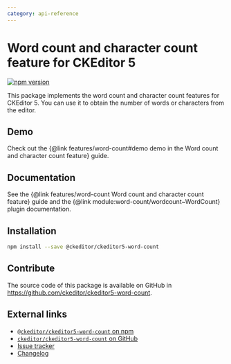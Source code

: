 ```yaml
---
category: api-reference
---
```


# Word count and character count feature for CKEditor 5

[![npm version](https://badge.fury.io/js/%40ckeditor%2Fckeditor5-word-count.svg)](https://www.npmjs.com/package/@ckeditor/ckeditor5-word-count)

This package implements the word count and character count features for CKEditor 5. You can use it to obtain the number of words or characters from the editor.

## Demo

Check out the {@link features/word-count#demo demo in the Word count and character count feature} guide.

## Documentation

See the {@link features/word-count Word count and character count feature} guide and the {@link module:word-count/wordcount~WordCount} plugin documentation.

## Installation

```bash
npm install --save @ckeditor/ckeditor5-word-count
```

## Contribute

The source code of this package is available on GitHub in https://github.com/ckeditor/ckeditor5-word-count.

## External links

* [`@ckeditor/ckeditor5-word-count` on npm](https://www.npmjs.com/package/@ckeditor/ckeditor5-word-count)
* [`ckeditor/ckeditor5-word-count` on GitHub](https://github.com/ckeditor/ckeditor5-word-count)
* [Issue tracker](https://github.com/ckeditor/ckeditor5-word-count/issues)
* [Changelog](https://github.com/ckeditor/ckeditor5-word-count/blob/master/CHANGELOG.md)
